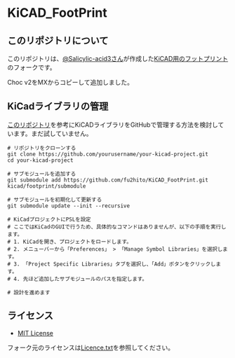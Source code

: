 # KiCAD_FootPrint

## このリポジトリについて

このリポジトリは、[@Salicylic-acid3さん](https://github.com/Salicylic-acid3)が作成した[KiCAD用のフットプリント](https://github.com/Salicylic-acid3/KiCAD_FootPrint)のフォークです。

Choc v2をMXからコピーして追加しました。

## KiCadライブラリの管理

[このリポジトリ](https://github.com/njl7502l/njl7502l-kicad-library)を参考にKiCADライブラリをGitHubで管理する方法を検討しています。まだ試していません。

```console
# リポジトリをクローンする
git clone https://github.com/yourusername/your-kicad-project.git
cd your-kicad-project

# サブモジュールを追加する
git submodule add https://github.com/fu2hito/KiCAD_FootPrint.git kicad/footprint/submodule

# サブモジュールを初期化して更新する
git submodule update --init --recursive

# KiCadプロジェクトにPSLを設定
# ここではKiCadのGUIで行うため、具体的なコマンドはありませんが、以下の手順を実行します。
# 1. KiCadを開き、プロジェクトをロードします。
# 2. メニューバーから「Preferences」 > 「Manage Symbol Libraries」を選択します。
# 3. 「Project Specific Libraries」タブを選択し、「Add」ボタンをクリックします。
# 4. 先ほど追加したサブモジュールのパスを指定します。

# 設計を進めます
```

## ライセンス

* [MIT License](LICENSE)

フォーク元のライセンスは[Licence.txt](Licence.txt)を参照してください。
